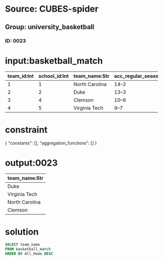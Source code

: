 # Source: CUBES-spider
## Group: university_basketball
### ID: 0023

# input:basketball_match

| team_id:Int | school_id:Int | team_name:Str | acc_regular_season:Str | acc_percent:Str | acc_home:Str | acc_road:Str | all_games:Str | all_games_percent:Str | all_home:Str | all_road:Str | all_neutral:Str |
|---|---|---|---|---|---|---|---|---|---|---|---|
| 1 | 1 | North Carolina | 14–2 | 0.875 | 6–2 | 8–0 | 35–2 | 0.946 | 14–2 | 13–0 | 9–1 |
| 2 | 2 | Duke | 13–3 | 0.813 | 7–1 | 6–2 | 28–6 | 0.824 | 15–1 | 8–2 | 5–3 |
| 3 | 4 | Clemson | 10–6 | 0.625 | 7–1 | 3–5 | 24–10 | 0.706 | 14–2 | 6–5 | 4–3 |
| 4 | 5 | Virginia Tech | 9–7 | 0.563 | 6–2 | 3–5 | 21–14 | 0.6 | 14–3 | 4–8 | 3–3 |

# constraint

{
  "constants": [],
  "aggregation_functions": []
}

# output:0023

| team_name:Str |
|---|
| Duke |
| Virginia Tech |
| North Carolina |
| Clemson |

# solution

```sql
SELECT team_name
FROM basketball_match
ORDER BY All_Home DESC
```
